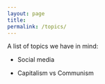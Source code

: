 ```yaml
---
layout: page
title: 
permalink: /topics/
---
```


A list of topics we have in mind:

- Social media

- Capitalism vs Communism



